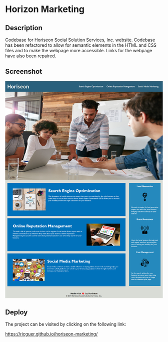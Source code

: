 # Horizon Marketing

## Description
Codebase for Horiseon Social Solution Services, Inc. website. Codebase has been refactored to allow for semantic elements in the HTML and CSS files and to make the webpage more accessible.  Links for the webpage have also been repaired.

## Screenshot
![Horiseon Webpage Screenshot](./assets/images/horiseon-webpage-screenshot.png)


## Deploy
The project can be visited by clicking on the following link:

https://ricguer.github.io/horiseon-marketing/

